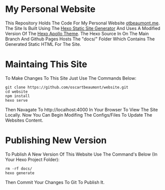 # My Personal Website
This Repository Holds The Code For My Personal Website [otbeaumont.me](https://otbeaumont.me). The Site Is Built Using The [Hexo Static Site Generator](https://hexo.io) And Uses A Modified Version Of The [Hexo Apollo Theme](https://github.com/pinggod/hexo-theme-apollo). The Hexo Source In On The Main Branch And Github Pages Hosts The "docs/" Folder Which Contains The Generated Static HTML For The Site.

# Maintaing This Site
To Make Changes To This Site Just Use The Commands Below:
```
git clone https://github.com/oscartbeaumont/website.git
cd website
npm install
hexo serve
```
Then Navagate To http://localhost:4000 In Your Browser To View The Site Locally. Now You Can Begin Modifing The Configs/Files To Update The Websites Content.

# Publishing New Version
To Publish A New Version Of This Website Use The Command's Below (In Your Hexo Project Folder):
```
rm -rf docs/
hexo generate
```
Then Commit Your Changes To Git To Publish It.

